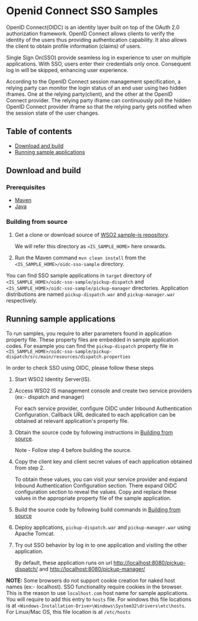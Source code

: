 # Openid Connect SSO Samples

OpenID Connect(OIDC) is an identity layer built on top of the OAuth 2.0 authorization framework.
OpenID Connect allows clients to verify the identity of the users thus providing authentication capability.
It also allows the client to obtain profile information (claims) of users.

Single Sign On(SSO) provide seamless log in experience to user on multiple applications.
With SSO, users enter their credentials only once. Consequent log in will be skipped, enhancing user experience.

According to the OpenID Connect session management specification, a relying party can monitor the login status of an end user
using two hidden iframes. One at the relying party(client), and the other at the OpenID Connect provider.
The relying party iframe can continuously poll the hidden OpenID Connect provider iframe so that the relying party
gets notified when the session state of the user changes.


## Table of contents

- [Download and build](#download-and-build)
- [Running sample applications](#running-sample-applications)

## Download and build

### Prerequisites

* [Maven](https://maven.apache.org/download.cgi)
* [Java](http://www.oracle.com/technetwork/java/javase/downloads)

### Building from source

1. Get a clone or download source of [WSO2 sample-is repository](https://github.com/wso2/samples-is).
   
   We will refer this directory as `<IS_SAMPLE_HOME>` here onwards.
2. Run the Maven command `mvn clean install` from the `<IS_SAMPLE_HOME>/oidc-sso-sample` directory.

You can find SSO sample applications in `target` directory of `<IS_SAMPLE_HOME>/oidc-sso-sample/pickup-dispatch`
and `<IS_SAMPLE_HOME>/oidc-sso-sample/pickup-manager` directories. Application distributions are named `pickup-dispatch.war` 
and `pickup-manager.war` respectively.

## Running sample applications

To run samples, you require to alter parameters found in application property file. These property files are embedded in
sample application codes. For example you can find the `pickup-dispatch` property file in 
`<IS_SAMPLE_HOME>/oidc-sso-sample/pickup-dispatch/src/main/resources/dispatch.properties`

In order to check SSO using OIDC, please follow these steps

1. Start WSO2 Identity Server(IS).
2. Access WSO2 IS management console and create two service providers (ex:- dispatch and manager)
   
   For each service provider, configure OIDC under Inbound Authentication Configuration. Callback URL dedicated
   to each application can be obtained at relevant application's property file.
3. Obtain the source code by following instructions in [Building from source](#building-from-source). 

   Note - Follow step 4 before building the source.
4. Copy the client key and client secret values of each application obtained from step 2.

   To obtain these values, you can visit your service provider and expand Inbound Authentication Configuration section.
   There expand OIDC configuration section to reveal the values. Copy and replace these values in the appropriate property
   file of the sample application.
5. Build the source code by following build commands in [Building from source](#building-from-source)
6. Deploy applications, `pickup-dispatch.war` and `pickup-manager.war` using Apache Tomcat.
7. Try out SSO behavior by log in to one application and visiting the other application.

   By default, these application runs on url [http://localhost:8080/pickup-dispatch/](http://localhost:8080/pickup-dispatch/)
   and [http://localhost:8080/pickup-manager/](http://localhost:8080/pickup-manager/)

**NOTE:** Some browsers do not support cookie creation for naked host names (ex:- localhost). SSO functionality require cookies 
in the browser. This is the reason to use `localhost.com` host name for sample applications. You will require to add this entry 
to `hosts` file. For windows this file locations is at `<Windows-Installation-Drive>\Windows\System32\drivers\etc\hosts`.
For Linux/Mac OS, this file location is at `/etc/hosts`